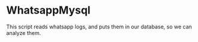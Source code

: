 # WhatsappMysql
This script reads whatsapp logs, and puts them in our database, so we can analyze them.

